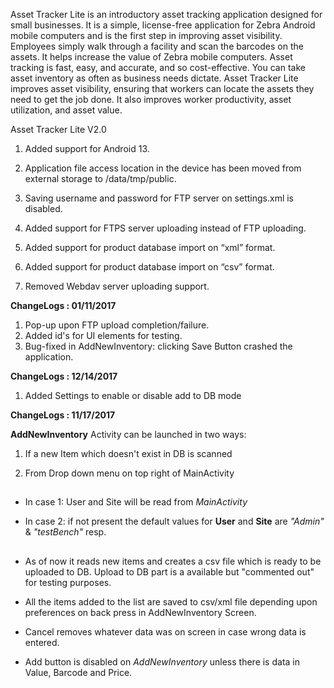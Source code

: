 
Asset Tracker Lite is an introductory asset tracking application designed for small businesses. It is a simple, license-free application for Zebra Android mobile computers and is the first step in improving asset visibility. Employees simply walk through a facility and scan the barcodes on the assets. It helps increase the value of Zebra mobile computers.
Asset tracking is fast, easy, and accurate, and so cost-effective. You can take asset inventory as often as business needs dictate.
Asset Tracker Lite improves asset visibility, ensuring that workers can locate the assets they need to get the job done. It also improves worker productivity, asset utilization, and asset value.


Asset Tracker Lite V2.0

1. Added support for Android 13.

2. Application file access location in the device has been moved from external storage to /data/tmp/public.

3. Saving username and password for FTP server on settings.xml is disabled.

4. Added support for FTPS server uploading instead of FTP uploading.

5. Added support for product database import on “xml” format.

6. Added support for product database import on “csv” format.

7. Removed Webdav server uploading support.



**ChangeLogs : 01/11/2017**
1. Pop-up upon FTP upload completion/failure.
2. Added id's for UI elements for testing.
3. Bug-fixed in AddNewInventory: clicking Save Button crashed the application.

**ChangeLogs : 12/14/2017**
1. Added Settings to enable or disable add to DB mode


**ChangeLogs : 11/17/2017**

**AddNewInventory** Activity can be launched in two ways: 

1. If a new Item which doesn't exist in DB is scanned

2. From Drop down menu on top right of MainActivity

##

* In case 1: User and Site will be read from *MainActivity*

* In case 2: if not present the default values for **User** and **Site** are *"Admin"* & *"testBench"* resp.


##

* As of now it reads new items and creates a csv file which is ready to be uploaded to DB.
Upload to DB part is a available but "commented out" for testing purposes.

* All the items added to the list are saved to csv/xml file depending upon preferences on back press
in AddNewInventory Screen.

* Cancel removes whatever data was on screen in case wrong data is entered.

* Add button is disabled on *AddNewInventory* unless there is data in Value, Barcode and Price.